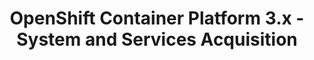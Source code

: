 ---
permalink: /product-documents/ocp3/nist-800-53/sa/
layout: control_family
title: OpenShift Container Platform 3.x - System and Services Acquisition
category: Product Documents
lead: |
  Control responses for NIST 800-53 rev4.
subnav:
  data: components.ocp3.satisfies
  href: ['#%', control_key]
  text: control_key
product_info:
  name: OpenShift Container Platform 3.x
  opencontrol_component: ocp3
  control_family_shorthand: SA
---